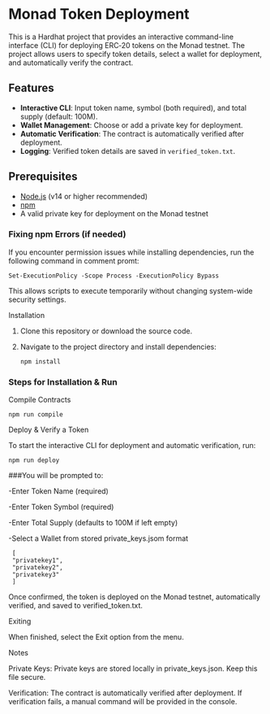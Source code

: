 # Monad Token Deployment

This is a Hardhat project that provides an interactive command-line interface (CLI) for deploying ERC‑20 tokens on the Monad testnet. The project allows users to specify token details, select a wallet for deployment, and automatically verify the contract.

## Features

- **Interactive CLI**: Input token name, symbol (both required), and total supply (default: 100M).
- **Wallet Management**: Choose or add a private key for deployment.
- **Automatic Verification**: The contract is automatically verified after deployment.
- **Logging**: Verified token details are saved in `verified_token.txt`.

## Prerequisites

- [Node.js](https://nodejs.org/) (v14 or higher recommended)
- [npm](https://www.npmjs.com/)
- A valid private key for deployment on the Monad testnet

### **Fixing npm Errors (if needed)**

If you encounter permission issues while installing dependencies, run the following command in comment promt:

    Set-ExecutionPolicy -Scope Process -ExecutionPolicy Bypass

This allows scripts to execute temporarily without changing system-wide security settings.

Installation

1. Clone this repository or download the source code.

2. Navigate to the project directory and install dependencies:

   ```
   npm install
   
### **Steps for Installation & Run**

Compile Contracts

    npm run compile

Deploy & Verify a Token

To start the interactive CLI for deployment and automatic verification, run:

    npm run deploy

###You will be prompted to:

-Enter Token Name (required)

-Enter Token Symbol (required)

-Enter Total Supply (defaults to 100M if left empty)

-Select a Wallet from stored private_keys.jsom 
 format 
 
     [
     "privatekey1",
     "privatekey2",
     "privatekey3"
     ]

Once confirmed, the token is deployed on the Monad testnet, automatically verified, and saved to verified_token.txt.

Exiting

When finished, select the Exit option from the menu.

Notes

Private Keys: Private keys are stored locally in private_keys.json. Keep this file secure.

Verification: The contract is automatically verified after deployment. If verification fails, a manual command will be provided in the console.

